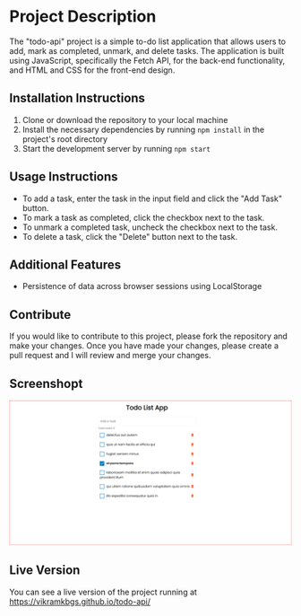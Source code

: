 # Project Description

The "todo-api" project is a simple to-do list application that allows users to add, mark as completed, unmark, and delete tasks. The application is built using JavaScript, specifically the Fetch API, for the back-end functionality, and HTML and CSS for the front-end design.

## Installation Instructions

1. Clone or download the repository to your local machine
2. Install the necessary dependencies by running `npm install` in the project's root directory
3. Start the development server by running `npm start`

## Usage Instructions

- To add a task, enter the task in the input field and click the "Add Task" button.
- To mark a task as completed, click the checkbox next to the task.
- To unmark a completed task, uncheck the checkbox next to the task.
- To delete a task, click the "Delete" button next to the task.

## Additional Features

- Persistence of data across browser sessions using LocalStorage

## Contribute

If you would like to contribute to this project, please fork the repository and make your changes. Once you have made your changes, please create a pull request and I will review and merge your changes.

## Screenshopt

![image of todo-api](todo_img.PNG)

## Live Version

You can see a live version of the project running at https://vikramkbgs.github.io/todo-api/
